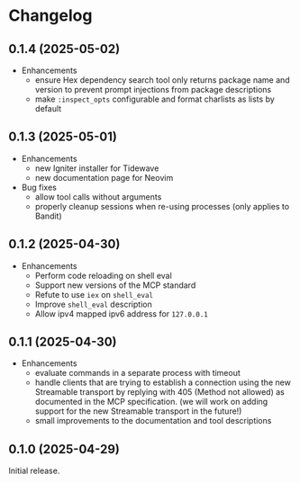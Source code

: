 # Changelog

## 0.1.4 (2025-05-02)

* Enhancements
  * ensure Hex dependency search tool only returns package name and version to
    prevent prompt injections from package descriptions
  * make `:inspect_opts` configurable and format charlists as lists by default

## 0.1.3 (2025-05-01)

* Enhancements
  * new Igniter installer for Tidewave
  * new documentation page for Neovim
* Bug fixes
  * allow tool calls without arguments
  * properly cleanup sessions when re-using processes (only applies to Bandit)

## 0.1.2 (2025-04-30)

* Enhancements
  * Perform code reloading on shell eval
  * Support new versions of the MCP standard
  * Refute to use `iex` on `shell_eval`
  * Improve `shell_eval` description
  * Allow ipv4 mapped ipv6 address for `127.0.0.1`

## 0.1.1 (2025-04-30)

* Enhancements
  * evaluate commands in a separate process with timeout
  * handle clients that are trying to establish a connection using the new Streamable transport by replying with 405 (Method not allowed)
    as documented in the MCP specification. (we will work on adding support for the new Streamable transport in the future!)
  * small improvements to the documentation and tool descriptions

## 0.1.0 (2025-04-29)

Initial release.